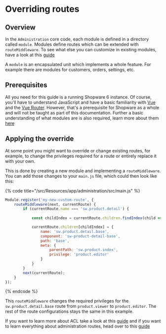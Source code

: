 # Overriding routes

## Overview

In the `Administration` core code, each module is defined in a directory called `module`. Modules define routes which can be extended with `routeMiddleware`.
To see what else you can customize in existing modules, have a look at this [guide](./customizing-modules.md)

A `module` is an encapsulated unit which implements a whole feature. For example there are modules for customers, orders, settings, etc.

## Prerequisites

All you need for this guide is a running Shopware 6 instance. Of course, you'll have to understand JavaScript and have a basic familiarity with [Vue](https://vuejs.org/) and the [Vue Router](https://router.vuejs.org/). However, that's a prerequisite for Shopware as a whole and will not be taught as part of this documentation. 
Further a basic understanding of what modules are is also required, learn more about them [here](./add-custom-module.md) 

## Applying the override

At some point you might want to override or change existing routes, for example, to change the privileges required for a route or entirely replace it with your own.

This is done by creating a new module and implementing a `routeMiddleware`.
You can add those changes to your `main.js` file, which could then look like this:

{% code title="<plugin root>/src/Resources/app/administration/src/main.js" %}
```js
Module.register('my-new-custom-route', {
    routeMiddleware(next, currentRoute) {
        if (currentRoute.name === 'sw.product.detail') {
            
            const childIndex = currentRoute.children.findIndex(child => child.name === 'sw.product.detail.base');

            currentRoute.children[childIndex] = {
                name: 'sw.product.detail.base',
                component: 'sw-product-detail-base',
                path: 'base',
                meta: {
                    parentPath: 'sw.product.index',
                    privilege: 'product.editor'
                }
            }
        }
        next(currentRoute);
    }
});
```
{% endcode %}

This `routeMiddleware` changes the required privileges for the `sw.product.detail.base` route from `product.viewer` to `product.editor`.
The rest of the route configurations stays the same in this example.

If you want to learn more about ACL take a look at this [guide](./add-acl-rules.md) and if you want to learn everything about administration routes, head over to this [guide](./add-custom-route.md)
